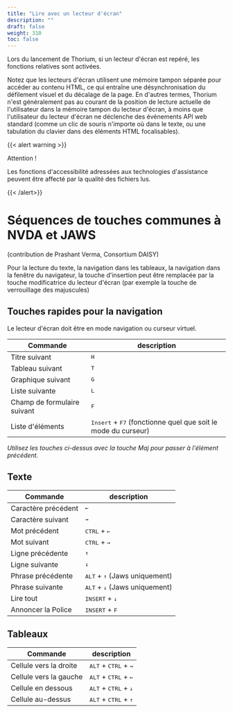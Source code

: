 ```yaml
---
title: "Lire avec un lecteur d'écran"
description: ""
draft: false
weight: 310
toc: false
---
```


Lors du lancement de Thorium, si un lecteur d'écran est repéré, les fonctions relatives sont activées.

Notez que les lecteurs d'écran utilisent une mémoire tampon séparée pour accéder au contenu HTML, ce qui entraîne une désynchronisation du défilement visuel et du décalage de la page. En d'autres termes, Thorium n'est généralement pas au courant de la position de lecture actuelle de l'utilisateur dans la mémoire tampon du lecteur d'écran, à moins que l'utilisateur du lecteur d'écran ne déclenche des événements API web standard (comme un clic de souris n'importe où dans le texte, ou une tabulation du clavier dans des éléments HTML focalisables).

{{< alert warning >}}

Attention !

Les fonctions d'accessibilité adressées aux technologies d'assistance 
peuvent être affecté par la qualité des fichiers lus. 

{{< /alert>}}

# Séquences de touches communes à NVDA et JAWS

(contribution de Prashant Verma, Consortium DAISY)

Pour la lecture du texte, la navigation dans les tableaux, la navigation dans 
la fenêtre du navigateur, la touche d'insertion peut être remplacée par la 
touche modificatrice du lecteur d'écran (par exemple la touche de verrouillage 
des majuscules)

## Touches rapides pour la navigation 

Le lecteur d'écran doit être en mode navigation ou curseur virtuel.

|Commande |description|
|---|---|
|Titre suivant |<kbd>H</kbd>|
|Tableau suivant |<kbd>T</kbd>|
|Graphique suivant |<kbd>G</kbd>|
|Liste suivante |<kbd>L</kbd>|
|Champ de formulaire suivant |<kbd>F</kbd>|
|Liste d'éléments |<kbd>Insert</kbd> + <kbd>F7</kbd> (fonctionne quel que soit le mode du curseur)|

*Utilisez les touches ci-dessus avec la touche Maj pour passer à l'élément précédent.*

## Texte

|Commande |description|
|---|---|
|Caractère précédent |<kbd>&larr;</kbd>|
|Caractère suivant |<kbd>&rarr;</kbd>|
|Mot précédent |<kbd>CTRL</kbd> + <kbd>&larr;</kbd>|
|Mot suivant |<kbd>CTRL</kbd> + <kbd>&rarr;</kbd>|
|Ligne précédente |<kbd>&uarr;</kbd>|
|Ligne suivante |<kbd>&darr;</kbd>|
|Phrase précédente |<kbd>ALT</kbd> + <kbd>&uarr;</kbd> (Jaws uniquement)|
|Phrase suivante |<kbd>ALT</kbd> + <kbd>&darr;</kbd> (Jaws uniquement)|
|Lire tout |<kbd>INSERT</kbd> + <kbd>&darr;</kbd>|
|Annoncer la Police |<kbd>INSERT</kbd> + <kbd>F</kbd>|

## Tableaux

|Commande |description|
|---|---|
|Cellule vers la droite |<kbd>ALT</kbd> + <kbd>CTRL</kbd> + <kbd>&rarr;</kbd>|
|Cellule vers la gauche |<kbd>ALT</kbd> + <kbd>CTRL</kbd> + <kbd>&larr;</kbd>|
|Cellule en dessous |<kbd>ALT</kbd> + <kbd>CTRL</kbd> + <kbd>&darr;</kbd>|
|Cellule au-dessus |<kbd>ALT</kbd> + <kbd>CTRL</kbd> + <kbd>&uarr;</kbd>|
